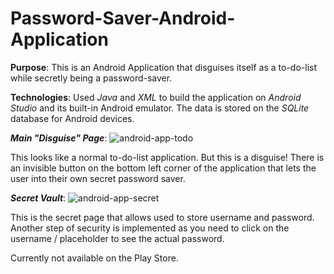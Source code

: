 # Password-Saver-Android-Application
**Purpose**: This is an Android Application that disguises itself as a to-do-list while secretly being a password-saver.

**Technologies**: Used *Java* and *XML* to build the application on *Android Studio* and its built-in Android emulator. The data is stored on the *SQLite* database for Android devices.

***Main "Disguise" Page***:
![android-app-todo](https://user-images.githubusercontent.com/47330978/117239584-12e10500-adfd-11eb-9c00-273700f14347.png)

This looks like a normal to-do-list application. But this is a disguise! There is an invisible button on the bottom left corner of the application that lets the user into their own secret password saver.

***Secret Vault***:
![android-app-secret](https://user-images.githubusercontent.com/47330978/117239757-5fc4db80-adfd-11eb-855a-d90a394ccff7.png)

This is the secret page that allows used to store username and password. Another step of security is implemented as you need to click on the username / placeholder to see the actual password.

Currently not available on the Play Store.
